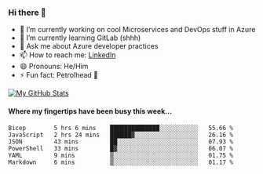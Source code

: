 ### Hi there 👋

- 🔭 I’m currently working on cool Microservices and DevOps stuff in Azure
- 🌱 I’m currently learning GitLab (shhh)
- 💬 Ask me about Azure developer practices
- 📫 How to reach me: [LinkedIn](https://www.linkedin.com/in/gordonbyers/)
- 😄 Pronouns: He/Him 
- ⚡ Fun fact: Petrolhead 🚙

[![My GitHub Stats](https://github-readme-stats.vercel.app/api/?username=gordonby&count_private=true&theme=tokyonight&showicons=true)]()
<!--[![My GitHub Language Stats](https://github-readme-stats.vercel.app/api/top-langs/?username=gordonby&langs_count=5&theme=tokyonight)]()-->

#### Where my fingertips have been busy this week... 
<!--START_SECTION:waka-->

```text
Bicep        5 hrs 6 mins    ██████████████░░░░░░░░░░░   55.66 %
JavaScript   2 hrs 24 mins   ██████▓░░░░░░░░░░░░░░░░░░   26.16 %
JSON         43 mins         ██░░░░░░░░░░░░░░░░░░░░░░░   07.93 %
PowerShell   33 mins         █▓░░░░░░░░░░░░░░░░░░░░░░░   06.07 %
YAML         9 mins          ▒░░░░░░░░░░░░░░░░░░░░░░░░   01.75 %
Markdown     6 mins          ▒░░░░░░░░░░░░░░░░░░░░░░░░   01.17 %
```

<!--END_SECTION:waka-->
